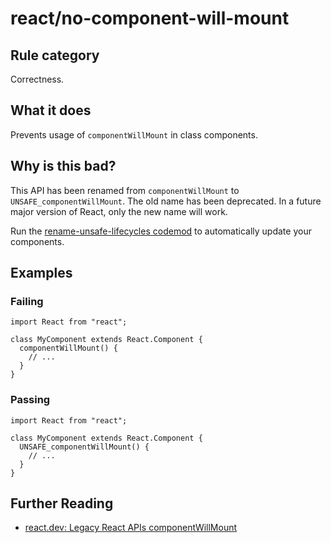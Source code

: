 # react/no-component-will-mount

## Rule category

Correctness.

## What it does

Prevents usage of `componentWillMount` in class components.

## Why is this bad?

This API has been renamed from `componentWillMount` to `UNSAFE_componentWillMount`. The old name has been deprecated. In a future major version of React, only the new name will work.

Run the [rename-unsafe-lifecycles codemod](https://github.com/reactjs/react-codemod#rename-unsafe-lifecycles) to automatically update your components.

## Examples

### Failing

```tsx
import React from "react";

class MyComponent extends React.Component {
  componentWillMount() {
    // ...
  }
}
```

### Passing

```tsx
import React from "react";

class MyComponent extends React.Component {
  UNSAFE_componentWillMount() {
    // ...
  }
}
```

## Further Reading

- [react.dev: Legacy React APIs componentWillMount](https://react.dev/reference/react/Component#componentwillmount)

